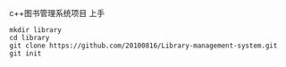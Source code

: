 c++图书管理系统项目
上手
```
mkdir library
cd library
git clone https://github.com/20100816/Library-management-system.git
git init
```